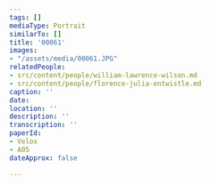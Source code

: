 ```yaml
---
tags: []
mediaType: Portrait
similarTo: []
title: '00061'
images:
- "/assets/media/00061.JPG"
relatedPeople:
- src/content/people/william-lawrence-wilson.md
- src/content/people/florence-julia-entwistle.md
caption: ''
date: 
location: ''
description: ''
transcription: ''
paperId:
- Velox
- A05
dateApprox: false

---
```

